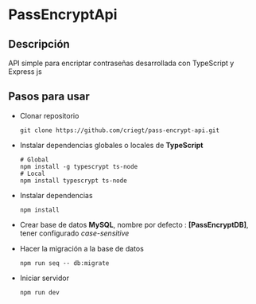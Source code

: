 # PassEncryptApi

## Descripción
API simple para encriptar contraseñas desarrollada con TypeScript y Express js

## Pasos para usar

* Clonar repositorio
    ```
    git clone https://github.com/criegt/pass-encrypt-api.git
    ```
* Instalar dependencias globales o locales de **TypeScript**
    ```npm
    # Global
    npm install -g typescrypt ts-node
    # Local
    npm install typescrypt ts-node
    ```
* Instalar dependencias
    ```
    npm install
    ```
* Crear base de datos **MySQL**, nombre por defecto : **[PassEncryptDB]**, tener configurado _case-sensitive_

* Hacer la migración a la base de datos
    ```
    npm run seq -- db:migrate
    ```
* Iniciar servidor
    ```
    npm run dev
    ```

